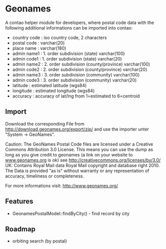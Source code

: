 # Geonames

A contao helper module for developers, where postal code data with the following additional informations can be imported into contao:

- country code      : iso country code, 2 characters
- postal code       : varchar(20)
- place name        : varchar(180)
- admin name1       : 1. order subdivision (state) varchar(100)
- admin code1       : 1. order subdivision (state) varchar(20)
- admin name2       : 2. order subdivision (county/province) varchar(100)
- admin code2       : 2. order subdivision (county/province) varchar(20)
- admin name3       : 3. order subdivision (community) varchar(100)
- admin code3       : 3. order subdivision (community) varchar(20)
- latitude          : estimated latitude (wgs84)
- longitude         : estimated longitude (wgs84)
- accuracy          : accuracy of lat/lng from 1=estimated to 6=centroid

## Import

Download the corresponding File from http://download.geonames.org/export/zip/ and use the importer unter "System -> GeoNames".

Caution: The GeoNames Postal Code files are licensed under a Creative Commons Attribution 3.0 License. 
This means you can use the dump as long as you give credit to geonames (a link on your website to www.geonames.org is ok)
see http://creativecommons.org/licenses/by/3.0/
UK: Contains Royal Mail data Royal Mail copyright and database right 2010.
The Data is provided "as is" without warranty or any representation of accuracy, timeliness or completeness.

For more informations visit: http://www.geonames.org/

## Features

- GeonamesPostalModel::findByCity() - find record by city

## Roadmap

- orbiting search (by postal)




